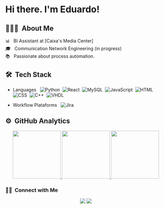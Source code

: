 # Hi there. I'm Eduardo!

## 👩🏻‍💻 &nbsp;About Me

📊 &nbsp; BI Assistant at [Caixa's Media Center]\
🎓 &nbsp; Communication Network Engineering (in progress)\
📚 &nbsp; Passionate about process automation.

## 🛠 &nbsp;Tech Stack
- Languages &nbsp;
![Python](https://img.shields.io/badge/-Python-05122A?style=flat&logo=python)&nbsp;
![React](https://img.shields.io/badge/-React-05122A?style=flat&logo=react)&nbsp;
![MySQL](https://img.shields.io/badge/-MySQL-05122A?style=flat&logo=mysql)&nbsp;
![JavaScript](https://img.shields.io/badge/-JavaScript-05122A?style=flat&logo=javascript)&nbsp;
![HTML](https://img.shields.io/badge/HTML5-05122A?style=flat&logo=html5)&nbsp;
![CSS](https://img.shields.io/badge/CSS3-05122A?style=flat&logo=css3)&nbsp;
![C++](https://img.shields.io/badge/c++-05122A?style=flat&logo=c%2B%2B&logoColor=white)&nbsp;
![VHDL](https://img.shields.io/badge/-VHDL-05122A?style=flat&logo=VHDL)&nbsp;

- Workflow Plataforms &nbsp;
  ![Jira](https://img.shields.io/badge/Jira-05122A?style=flat&logo=Jira)

## ⚙️ &nbsp;GitHub Analytics

<a href="https://github.com/EduardoAMelo">
    <div align="center">
        <img height="150em" src="https://github-readme-stats-eight-theta.vercel.app/api?username=EduardoAMelo&show_icons=true&theme=algolia&include_all_commits=true&count_private=true"/>
        <img height="150em" src ="https://github-readme-streak-stats.herokuapp.com?user=EduardoAMelo&theme=algolia">
        <img height="150em" src="https://github-readme-stats-eight-theta.vercel.app/api/top-langs/?username=EduardoAMelo&layout=compact&langs_count=8&theme=algolia"/>
    </div>
</a>

### 🤝🏻 &nbsp;Connect with Me

<p align="center">
<a href="https://www.linkedin.com/in/eduardo-amaral-melo-a9b85b214?miniProfileUrn=urn%3Ali%3Afs_miniProfile%3AACoAADY7RVcBAIIOKmLmGtaqttBTaTn1r2UpjzQ&lipi=urn%3Ali%3Apage%3Ad_flagship3_search_srp_all%3B0V166DvUQaqgOjbBj0bwQg%3D%3D"><img src="https://img.shields.io/badge/-Eduardo%20Amaral%20Melo-0077B5?style=flat&logo=Linkedin&logoColor=white"/></a>
<a href="mailto:eduardoamelo2003@gmail.com"><img src="https://img.shields.io/badge/-eduardoamelo2003@gmail.com-D14836?style=flat&logo=Gmail&logoColor=white"/></a>
</p>
